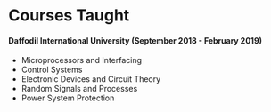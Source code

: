 # Courses Taught

#### **Daffodil International University** (September 2018 - February 2019)
* Microprocessors and Interfacing
* Control Systems
* Electronic Devices and Circuit Theory
* Random Signals and Processes
* Power System Protection